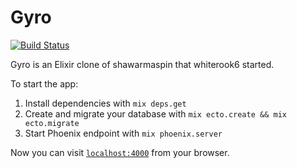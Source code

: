 # Gyro
[![Build Status](https://travis-ci.org/mayppong/gyro.png)](https://travis-ci.org/mayppong/gyro)

Gyro is an Elixir clone of shawarmaspin that whiterook6 started.

To start the app:

  1. Install dependencies with `mix deps.get`
  2. Create and migrate your database with `mix ecto.create && mix ecto.migrate`
  3. Start Phoenix endpoint with `mix phoenix.server`

Now you can visit [`localhost:4000`](http://localhost:4000) from your browser.
